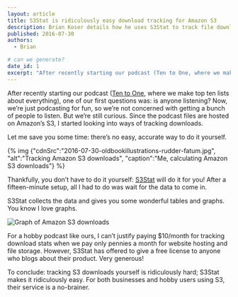 ```yaml
---
layout: article
title: S3Stat is ridiculously easy download tracking for Amazon S3
description: Brian Koser details how he uses S3Stat to track file downloads from Amazon S3.
published: 2016-07-30
authors:
  - Brian

# can we generate?
date_id: 1
excerpt: "Af­ter re­cently start­ing our pod­cast (Ten to One, where we make top ten lists about every­thing), one of our first ques­tions was: is any­one lis­ten­ing?"
---
```

After recently starting our podcast ([Ten to One](http://tto.koser.us), where we make top ten lists about everything), one of our first questions was: is anyone listening? Now, we’re just podcasting for fun, so we’re not concerned with getting a bunch of people to listen. But we’re still curious. Since the podcast files are hosted on Amazon’s S3, I started looking into ways of tracking downloads.

Let me save you some time: there’s no easy, accurate way to do it yourself.

{% img {"cdnSrc":"2016-07-30-oldbookillustrations-rudder-fatum.jpg", "alt":"Tracking Amazon S3 downloads", "caption":"Me, calculating Amazon S3 downloads"} %}

Thankfully, you don’t have to do it yourself: [S3Stat](https://www.s3stat.com/) will do it for you! After a fifteen-minute setup, all I had to do was wait for the data to come in.

S3Stat collects the data and gives you some wonderful tables and graphs. You know I love graphs.

<img src="https://s3.amazonaws.com/cdn.koser.us/img/journal/2016-07-30-s3stat-graph.png" alt="Graph of Amazon S3 downloads">

For a hobby podcast like ours, I can’t justify paying $10/month for tracking download stats when we pay only pennies a month for website hosting and file storage. However, S3Stat has offered to give a free license to anyone who blogs about their product. Very generous!

To conclude: tracking S3 downloads yourself is ridiculously hard; S3Stat makes it ridiculously easy. For both businesses and hobby users using S3, their service is a no-brainer.